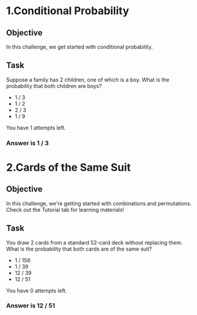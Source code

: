 # 1.Conditional Probability

<h2>Objective</h2>
In this challenge, we get started with conditional probability.


<h2>Task</h2>
Suppose a family has 2 children, one of which is a boy. What is the probability that both children are boys?
<ul>
			<li>1 / 3</li>
			<li>1 / 2</li>
			<li>2 / 3</li>
			<li>1 / 9</li>
</ul>
You have 1 attempts left.

<h3>Answer is 1 / 3</h3>

# 2.Cards of the Same Suit

<h2>Objective</h2>
In this challenge, we're getting started with combinations and permutations. Check out the Tutorial tab for learning materials!


<h2>Task</h2>
You draw 2 cards from a standard 52-card deck without replacing them. What is the probability that both cards are of the same suit?
<ul>
	<li>1 / 156</li>
	<li>1 / 39</li>
	<li>12 / 39</li>
	<li>12 / 51</li>
</ul>
You have 0 attempts left.

<h3>Answer is 12 / 51</h3>
